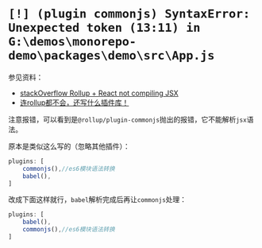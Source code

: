# `[!] (plugin commonjs) SyntaxError: Unexpected token (13:11) in G:\demos\monorepo-demo\packages\demo\src\App.js`
参见资料：
- [stackOverflow Rollup + React not compiling JSX](https://stackoverflow.com/questions/52884278/rollup-react-not-compiling-jsx)
- [连rollup都不会，还写什么插件库！](https://juejin.cn/post/6879590746572357646#heading-13)

注意报错，可以看到是`@rollup/plugin-commonjs`抛出的报错，它不能解析`jsx`语法。

原本是类似这么写的（忽略其他插件）：

```javascript
plugins: [
    commonjs(),//es6模块语法转换
    babel(),
]
```

改成下面这样就行，`babel`解析完成后再让`commonjs`处理：

```javascript
plugins: [
    babel(),
    commonjs(),//es6模块语法转换
]
```